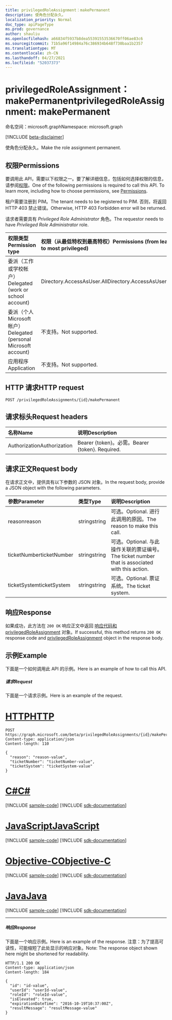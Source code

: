 ```yaml
---
title: privilegedRoleAssignment：makePermanent
description: 使角色分配永久。
localization_priority: Normal
doc_type: apiPageType
ms.prod: governance
author: shauliu
ms.openlocfilehash: a66834f5937b8dea55391553536670ff06ae83c6
ms.sourcegitcommit: 71b5a96f14984a76c386934b648f730baa1b2357
ms.translationtype: MT
ms.contentlocale: zh-CN
ms.lasthandoff: 04/27/2021
ms.locfileid: "52037373"
---
```

# <a name="privilegedroleassignment-makepermanent"></a><span data-ttu-id="6d4be-103">privilegedRoleAssignment：makePermanent</span><span class="sxs-lookup"><span data-stu-id="6d4be-103">privilegedRoleAssignment: makePermanent</span></span>

<span data-ttu-id="6d4be-104">命名空间：microsoft.graph</span><span class="sxs-lookup"><span data-stu-id="6d4be-104">Namespace: microsoft.graph</span></span>

[!INCLUDE [beta-disclaimer](../../includes/beta-disclaimer.md)]

<span data-ttu-id="6d4be-105">使角色分配永久。</span><span class="sxs-lookup"><span data-stu-id="6d4be-105">Make the role assignment permanent.</span></span>

## <a name="permissions"></a><span data-ttu-id="6d4be-106">权限</span><span class="sxs-lookup"><span data-stu-id="6d4be-106">Permissions</span></span>
<span data-ttu-id="6d4be-p101">要调用此 API，需要以下权限之一。要了解详细信息，包括如何选择权限的信息，请参阅[权限](/graph/permissions-reference)。</span><span class="sxs-lookup"><span data-stu-id="6d4be-p101">One of the following permissions is required to call this API. To learn more, including how to choose permissions, see [Permissions](/graph/permissions-reference).</span></span>

<span data-ttu-id="6d4be-109">租户需要注册到 PIM。</span><span class="sxs-lookup"><span data-stu-id="6d4be-109">The tenant needs to be registered to PIM.</span></span> <span data-ttu-id="6d4be-110">否则，将返回 HTTP 403 禁止错误。</span><span class="sxs-lookup"><span data-stu-id="6d4be-110">Otherwise, HTTP 403 Forbidden error will be returned.</span></span>

<span data-ttu-id="6d4be-111">请求者需要具有 _Privileged Role Administrator_ 角色。</span><span class="sxs-lookup"><span data-stu-id="6d4be-111">The requestor needs to have _Privileged Role Administrator_ role.</span></span> 

|<span data-ttu-id="6d4be-112">权限类型</span><span class="sxs-lookup"><span data-stu-id="6d4be-112">Permission type</span></span>      | <span data-ttu-id="6d4be-113">权限（从最低特权到最高特权）</span><span class="sxs-lookup"><span data-stu-id="6d4be-113">Permissions (from least to most privileged)</span></span>              |
|:--------------------|:---------------------------------------------------------|
|<span data-ttu-id="6d4be-114">委派（工作或学校帐户）</span><span class="sxs-lookup"><span data-stu-id="6d4be-114">Delegated (work or school account)</span></span> | <span data-ttu-id="6d4be-115">Directory.AccessAsUser.All</span><span class="sxs-lookup"><span data-stu-id="6d4be-115">Directory.AccessAsUser.All</span></span>    |
|<span data-ttu-id="6d4be-116">委派（个人 Microsoft 帐户）</span><span class="sxs-lookup"><span data-stu-id="6d4be-116">Delegated (personal Microsoft account)</span></span> | <span data-ttu-id="6d4be-117">不支持。</span><span class="sxs-lookup"><span data-stu-id="6d4be-117">Not supported.</span></span>    |
|<span data-ttu-id="6d4be-118">应用程序</span><span class="sxs-lookup"><span data-stu-id="6d4be-118">Application</span></span> | <span data-ttu-id="6d4be-119">不支持。</span><span class="sxs-lookup"><span data-stu-id="6d4be-119">Not supported.</span></span> |

## <a name="http-request"></a><span data-ttu-id="6d4be-120">HTTP 请求</span><span class="sxs-lookup"><span data-stu-id="6d4be-120">HTTP request</span></span>
<!-- { "blockType": "ignored" } -->
```http
POST /privilegedRoleAssignments/{id}/makePermanent
```
## <a name="request-headers"></a><span data-ttu-id="6d4be-121">请求标头</span><span class="sxs-lookup"><span data-stu-id="6d4be-121">Request headers</span></span>
| <span data-ttu-id="6d4be-122">名称</span><span class="sxs-lookup"><span data-stu-id="6d4be-122">Name</span></span>       | <span data-ttu-id="6d4be-123">说明</span><span class="sxs-lookup"><span data-stu-id="6d4be-123">Description</span></span>|
|:---------------|:----------|
| <span data-ttu-id="6d4be-124">Authorization</span><span class="sxs-lookup"><span data-stu-id="6d4be-124">Authorization</span></span>  | <span data-ttu-id="6d4be-p103">Bearer {token}。必需。</span><span class="sxs-lookup"><span data-stu-id="6d4be-p103">Bearer {token}. Required.</span></span> |

## <a name="request-body"></a><span data-ttu-id="6d4be-127">请求正文</span><span class="sxs-lookup"><span data-stu-id="6d4be-127">Request body</span></span>
<span data-ttu-id="6d4be-128">在请求正文中，提供具有以下参数的 JSON 对象。</span><span class="sxs-lookup"><span data-stu-id="6d4be-128">In the request body, provide a JSON object with the following parameters.</span></span>

| <span data-ttu-id="6d4be-129">参数</span><span class="sxs-lookup"><span data-stu-id="6d4be-129">Parameter</span></span>    | <span data-ttu-id="6d4be-130">类型</span><span class="sxs-lookup"><span data-stu-id="6d4be-130">Type</span></span>   |<span data-ttu-id="6d4be-131">说明</span><span class="sxs-lookup"><span data-stu-id="6d4be-131">Description</span></span>|
|:---------------|:--------|:----------|
|<span data-ttu-id="6d4be-132">reason</span><span class="sxs-lookup"><span data-stu-id="6d4be-132">reason</span></span>|<span data-ttu-id="6d4be-133">string</span><span class="sxs-lookup"><span data-stu-id="6d4be-133">string</span></span>|<span data-ttu-id="6d4be-134">可选。</span><span class="sxs-lookup"><span data-stu-id="6d4be-134">Optional.</span></span> <span data-ttu-id="6d4be-135">进行此调用的原因。</span><span class="sxs-lookup"><span data-stu-id="6d4be-135">The reason to make this call.</span></span>|
|<span data-ttu-id="6d4be-136">ticketNumber</span><span class="sxs-lookup"><span data-stu-id="6d4be-136">ticketNumber</span></span>|<span data-ttu-id="6d4be-137">string</span><span class="sxs-lookup"><span data-stu-id="6d4be-137">string</span></span>|<span data-ttu-id="6d4be-138">可选。</span><span class="sxs-lookup"><span data-stu-id="6d4be-138">Optional.</span></span> <span data-ttu-id="6d4be-139">与此操作关联的票证编号。</span><span class="sxs-lookup"><span data-stu-id="6d4be-139">The ticket number that is associated with this action.</span></span>|
|<span data-ttu-id="6d4be-140">ticketSystem</span><span class="sxs-lookup"><span data-stu-id="6d4be-140">ticketSystem</span></span>|<span data-ttu-id="6d4be-141">string</span><span class="sxs-lookup"><span data-stu-id="6d4be-141">string</span></span>|<span data-ttu-id="6d4be-142">可选。</span><span class="sxs-lookup"><span data-stu-id="6d4be-142">Optional.</span></span> <span data-ttu-id="6d4be-143">票证系统。</span><span class="sxs-lookup"><span data-stu-id="6d4be-143">The ticket system.</span></span>|

## <a name="response"></a><span data-ttu-id="6d4be-144">响应</span><span class="sxs-lookup"><span data-stu-id="6d4be-144">Response</span></span>

<span data-ttu-id="6d4be-145">如果成功，此方法在 `200 OK` 响应正文中返回 [响应代码和 privilegedRoleAssignment](../resources/privilegedroleassignment.md) 对象。</span><span class="sxs-lookup"><span data-stu-id="6d4be-145">If successful, this method returns `200 OK` response code and [privilegedRoleAssignment](../resources/privilegedroleassignment.md) object in the response body.</span></span>

## <a name="example"></a><span data-ttu-id="6d4be-146">示例</span><span class="sxs-lookup"><span data-stu-id="6d4be-146">Example</span></span>
<span data-ttu-id="6d4be-147">下面是一个如何调用此 API 的示例。</span><span class="sxs-lookup"><span data-stu-id="6d4be-147">Here is an example of how to call this API.</span></span>
##### <a name="request"></a><span data-ttu-id="6d4be-148">请求</span><span class="sxs-lookup"><span data-stu-id="6d4be-148">Request</span></span>
<span data-ttu-id="6d4be-149">下面是一个请求示例。</span><span class="sxs-lookup"><span data-stu-id="6d4be-149">Here is an example of the request.</span></span>

# <a name="http"></a>[<span data-ttu-id="6d4be-150">HTTP</span><span class="sxs-lookup"><span data-stu-id="6d4be-150">HTTP</span></span>](#tab/http)
<!-- {
  "blockType": "request",
  "name": "privilegedroleassignment_makepermanent"
}-->
```http
POST https://graph.microsoft.com/beta/privilegedRoleAssignments/{id}/makePermanent
Content-type: application/json
Content-length: 110

{
  "reason": "reason-value",
  "ticketNumber": "ticketNumber-value",
  "ticketSystem": "ticketSystem-value"
}
```
# <a name="c"></a>[<span data-ttu-id="6d4be-151">C#</span><span class="sxs-lookup"><span data-stu-id="6d4be-151">C#</span></span>](#tab/csharp)
[!INCLUDE [sample-code](../includes/snippets/csharp/privilegedroleassignment-makepermanent-csharp-snippets.md)]
[!INCLUDE [sdk-documentation](../includes/snippets/snippets-sdk-documentation-link.md)]

# <a name="javascript"></a>[<span data-ttu-id="6d4be-152">JavaScript</span><span class="sxs-lookup"><span data-stu-id="6d4be-152">JavaScript</span></span>](#tab/javascript)
[!INCLUDE [sample-code](../includes/snippets/javascript/privilegedroleassignment-makepermanent-javascript-snippets.md)]
[!INCLUDE [sdk-documentation](../includes/snippets/snippets-sdk-documentation-link.md)]

# <a name="objective-c"></a>[<span data-ttu-id="6d4be-153">Objective-C</span><span class="sxs-lookup"><span data-stu-id="6d4be-153">Objective-C</span></span>](#tab/objc)
[!INCLUDE [sample-code](../includes/snippets/objc/privilegedroleassignment-makepermanent-objc-snippets.md)]
[!INCLUDE [sdk-documentation](../includes/snippets/snippets-sdk-documentation-link.md)]

# <a name="java"></a>[<span data-ttu-id="6d4be-154">Java</span><span class="sxs-lookup"><span data-stu-id="6d4be-154">Java</span></span>](#tab/java)
[!INCLUDE [sample-code](../includes/snippets/java/privilegedroleassignment-makepermanent-java-snippets.md)]
[!INCLUDE [sdk-documentation](../includes/snippets/snippets-sdk-documentation-link.md)]

---


##### <a name="response"></a><span data-ttu-id="6d4be-155">响应</span><span class="sxs-lookup"><span data-stu-id="6d4be-155">Response</span></span>
<span data-ttu-id="6d4be-156">下面是一个响应示例。</span><span class="sxs-lookup"><span data-stu-id="6d4be-156">Here is an example of the response.</span></span> <span data-ttu-id="6d4be-157">注意：为了提高可读性，可能缩短了此处显示的响应对象。</span><span class="sxs-lookup"><span data-stu-id="6d4be-157">Note: The response object shown here might be shortened for readability.</span></span>
<!-- {
  "blockType": "response",
  "truncated": true,
  "@odata.type": "microsoft.graph.privilegedRoleAssignment"
} -->
```http
HTTP/1.1 200 OK
Content-type: application/json
Content-length: 184

{
  "id": "id-value",
  "userId": "userId-value",
  "roleId": "roleId-value",
  "isElevated": true,
  "expirationDateTime": "2016-10-19T10:37:00Z",
  "resultMessage": "resultMessage-value"
}
```

<!-- uuid: 8fcb5dbc-d5aa-4681-8e31-b001d5168d79
2015-10-25 14:57:30 UTC -->
<!--
{
  "type": "#page.annotation",
  "description": "privilegedRoleAssignment: makePermanent",
  "keywords": "",
  "section": "documentation",
  "tocPath": "",
  "suppressions": [
  ]
}
-->


